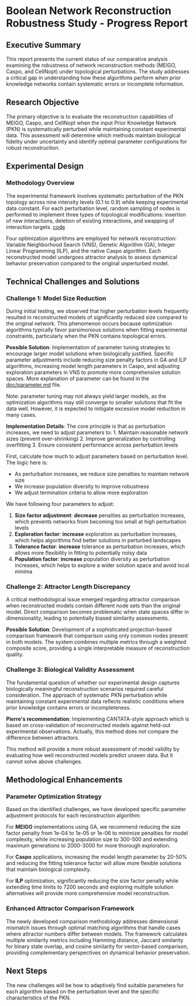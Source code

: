 # Boolean Network Reconstruction Robustness Study - Progress Report

## Executive Summary

This report presents the current status of our comparative analysis examining the robustness of network reconstruction methods (MEIGO, Caspo, and CellNopt) under topological perturbations. The study addresses a critical gap in understanding how these algorithms perform when prior knowledge networks contain systematic errors or incomplete information.

## Research Objective

The primary objective is to evaluate the reconstruction capabilities of MEIGO, Caspo, and CellNopt when the input Prior Knowledge Network (PKN) is systematically perturbed while maintaining constant experimental data. This assessment will determine which methods maintain biological fidelity under uncertainty and identify optimal parameter configurations for robust reconstruction.

## Experimental Design

### Methodology Overview

The experimental framework involves systematic perturbation of the PKN topology across nine intensity levels (0.1 to 0.9) while keeping experimental data constant. For each perturbation level, random sampling of nodes is performed to implement three types of topological modifications: insertion of new interactions, deletion of existing interactions, and swapping of interaction targets. [code](../02.Pertub_model.R)

Four optimization algorithms are employed for network reconstruction: Variable Neighborhood Search (VNS), Genetic Algorithm (GA), Integer Linear Programming (ILP), and the native Caspo algorithm. Each reconstructed model undergoes attractor analysis to assess dynamical behavior preservation compared to the original unperturbed model.

## Technical Challenges and Solutions

### Challenge 1: Model Size Reduction

During initial testing, we observed that higher perturbation levels frequently resulted in reconstructed models of significantly reduced size compared to the original network. This phenomenon occurs because optimization algorithms typically favor parsimonious solutions when fitting experimental constraints, particularly when the PKN contains topological errors.

**Possible Solution**: Implementation of parameter tuning strategies to encourage larger model solutions when biologically justified. Specific parameter adjustments include reducing size penalty factors in GA and ILP algorithms, increasing model length parameters in Caspo, and adjusting exploration parameters in VNS to promote more comprehensive solution spaces. More explanation of parameter can be found in the [doc/parameter.md](doc/parameter.md) file.

Note: parameter tuning may not always yield larger models, as the optimization algorithms may still converge to smaller solutions that fit the data well. However, it is expected to mitigate excessive model reduction in many cases.

**Implementation Details**: The core principle is that as perturbation increases, we need to adjust parameters to:
    1. Maintain reasonable network sizes (prevent over-shrinking)
    2. Improve generalization by controlling overfitting
    3. Ensure consistent performance across perturbation levels

First, calculate how much to adjust parameters based on perturbation level. The logic here is:
- As perturbation increases, we reduce size penalties to maintain network size
- We increase population diversity to improve robustness
- We adjust termination criteria to allow more exploration

We have following four parameters to adjust:
1. **Size factor adjustment**: **decrease** penalties as perturbation increases, which prevents networks from becoming too small at high perturbation levels
2. **Exploration factor**: **increase** exploration as perturbation increases, which helps algorithms find better solutions in perturbed landscapes
3. **Tolerance factor**: **increase** tolerance as perturbation increases, which allows more flexibility in fitting to potentially noisy data
4. **Population factor**: **increase** population diversity as perturbation increases, which helps to explore a wider solution space and avoid local minima


### Challenge 2: Attractor Length Discrepancy

A critical methodological issue emerged regarding attractor comparison when reconstructed models contain different node sets than the original model. Direct comparison becomes problematic when state spaces differ in dimensionality, leading to potentially biased similarity assessments.

**Possible Solution**: Development of a sophisticated projection-based comparison framework that comparison using only common nodes present in both models. The system combines multiple metrics through a weighted composite score, providing a single interpretable measure of reconstruction quality. 

### Challenge 3: Biological Validity Assessment

The fundamental question of whether our experimental design captures biologically meaningful reconstruction scenarios required careful consideration. The approach of systematic PKN perturbation while maintaining constant experimental data reflects realistic conditions where prior knowledge contains errors or incompleteness.

**Pierre's recommendation**: Implementing CANTATA-style approach which is based on cross-validation of reconstructed models against held-out experimental observations. Actually, this method does not compare the difference between attractors.

This method will provide a more robust assessment of model validity by evaluating how well reconstructed models predict unseen data. But it cannot solve above challenges.

## Methodological Enhancements

### Parameter Optimization Strategy

Based on the identified challenges, we have developed specific parameter adjustment protocols for each reconstruction algorithm:

For **MEIGO** implementations using GA, we recommend reducing the size factor penalty from 1e-04 to 1e-05 or 1e-06 to minimize penalties for model complexity, while increasing population size to 300-500 and extending maximum generations to 2000-3000 for more thorough exploration.

For **Caspo** applications, increasing the model length parameter by 20-50% and reducing the fitting tolerance factor will allow more flexible solutions that maintain biological complexity.

For **ILP** optimization, significantly reducing the size factor penalty while extending time limits to 7200 seconds and exploring multiple solution alternatives will provide more comprehensive model reconstruction.

### Enhanced Attractor Comparison Framework

The newly developed comparison methodology addresses dimensional mismatch issues through optimal matching algorithms that handle cases where attractor numbers differ between models. The framework calculates multiple similarity metrics including Hamming distance, Jaccard similarity for binary state overlap, and cosine similarity for vector-based comparison, providing complementary perspectives on dynamical behavior preservation.

## Next Steps
The new challenges will be how to adaptively find suitable parameters for each algorithm based on the perturbation level and the specific characteristics of the PKN.

